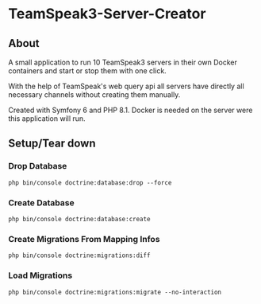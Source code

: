 # TeamSpeak3-Server-Creator

## About
A small application to run 10 TeamSpeak3 servers in their own Docker containers and start or stop them with one click.

With the help of TeamSpeak's web query api all servers have directly all necessary channels without creating them manually.

Created with Symfony 6 and PHP 8.1. Docker is needed on the server were this application will run.

## Setup/Tear down

### Drop Database
```shell
php bin/console doctrine:database:drop --force
```

### Create Database
```shell
php bin/console doctrine:database:create
```

### Create Migrations From Mapping Infos
```shell
php bin/console doctrine:migrations:diff
```

### Load Migrations
```shell
php bin/console doctrine:migrations:migrate --no-interaction
```